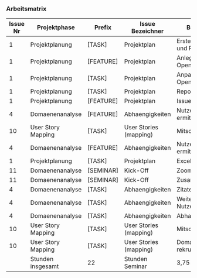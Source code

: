 ### Arbeitsmatrix

| Issue Nr | Projektphase       | Prefix    | Issue Bezeichner       | Beschreibung                   | Bearbeitet am   | Fertigzustellen bis | Stunden Seminar | Stunden Projekt |
|----------|--------------------|-----------|------------------------|--------------------------------|-----------------|---------------------|-----------------|-----------------|
| 1        | Projektplanung     | [TASK]    | Projektplan            | Erste Schaetzung und Recherche | 06.04.21        | 12.04.21            |                 | 6               |
| 1        | Projektplanung     | [FEATURE] | Projektplan            | Anlegen von OpenProject        | 09.04.21        | 12.04.21            |                 | 3               |
| 1        | Projektplanung     | [TASK]    | Projektplan            | Anpassungen von OpenProject    | 10.04.21        | 12.04.21            |                 | 1               |
| 1        | Projektplanung     | [TASK]    | Projektplan            | Repository Update              | 10.04.21        | 12.04.21            |                 | 1               |
| 1        | Projektplanung     | [FEATURE] | Projektplan            | Issues anlegen                 | 12.04.21        | 12.04.21            |                 | 0,25            |
| 4        | Domaenenanalyse    | [FEATURE] | Abhaengigkeiten        | Nutzeranforderungen ermitteln  | 12.04.21        | 01.05.21            |                 | 0,5             |
| 10       | User Story Mapping | [TASK]    | User Stories (mapping) | Mitschrift vom Buch            | 12.04.21        | 22.05.21            |                 | 1,5             |
| 4        | Domaenenanalyse    | [FEATURE] | Abhaengigkeiten        | Nutzeranforderungen ermitteln  | 12.04.21        | 01.05.21            |                 | 1,00            |
| 1        | Projektplanung     | [TASK]    | Projektplan            | Excel Formular                 | 12.04.21        | 01.05.21            |                 | 0,50            |
| 11       | Domaenenanalyse    | [SEMINAR] | Kick-Off               | Zoom Call                      | 13.04.21        | 13.04.21            | 1,50            |                 |
| 11       | Domaenenanalyse    | [SEMINAR] | Kick-Off               | Zusammenfassung                | 13.04.21        | 13.04.21            | 2,25            |                 |
| 4        | Domaenenanalyse    | [TASK]    | Abhaengigkeiten        | Zitate gepflegt                | 13.04.21        | 01.05.21            |                 | 0,25            |
| 4        | Domaenenanalyse    | [TASK]    | Abhaengigkeiten        | Weitere Nutzeranforderungen    | 13.04.21        | 01.05.21            |                 | 1,00            |
| 4        | Domaenenanalyse    | [TASK]    | Abhaengigkeiten        | Abhaengigkeiten                | 13.04.21        | 01.05.21            |                 | 0,75            |
| 10       | User Story Mapping | [TASK]    | User Stories (mapping) | Mitschrift vom Buch            | 13.04.21        | 22.05.21            |                 | 0,75            |
| 10       | User Story Mapping | [TASK]    | User Stories (mapping) | Domainen Experten rekrutieren  | 14.04.21        | 22.05.21            |                 | 0,75            |
|          | Stunden insgesamt  | 22        | Stunden Seminar        | 3,75                           | Stunden Projekt | 18,25               |